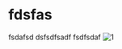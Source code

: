 # fdsfas
fsdafsd
dsfsdfsadf
fsdfsdaf
![1](https://github.com/wessammushi/fdsfas/assets/139705136/618a40de-ea86-472e-987f-5bdb72195efc)
